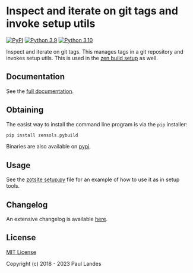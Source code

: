 # Inspect and iterate on git tags and invoke setup utils

[![PyPI][pypi-badge]][pypi-link]
[![Python 3.9][python39-badge]][python39-link]
[![Python 3.10][python310-badge]][python310-link]

Inspect and iterate on git tags.  This manages tags in a git repository and
invokes setup utils.  This is used in the [zen build setup] as well.


## Documentation

See the [full documentation](https://plandes.github.io/zenpybuild/).


## Obtaining

The easist way to install the command line program is via the `pip` installer:
```bash
pip install zensols.pybuild
```

Binaries are also available on [pypi].


## Usage

See the [zotsite setup.py] file for an example of how to use it as in setup
tools.


## Changelog

An extensive changelog is available [here](CHANGELOG.md).


## License

[MIT License](LICENSE.md)

Copyright (c) 2018 - 2023 Paul Landes


<!-- links -->

[pypi]: https://pypi.org/project/zensols.pybuild/
[pypi-link]: https://pypi.python.org/pypi/zensols.pybuild
[pypi-badge]: https://img.shields.io/pypi/v/zensols.pybuild.svg
[python39-badge]: https://img.shields.io/badge/python-3.9-blue.svg
[python39-link]: https://www.python.org/downloads/release/python-390
[python310-badge]: https://img.shields.io/badge/python-3.10-blue.svg
[python310-link]: https://www.python.org/downloads/release/python-3100

[zen build setup]: https://github.com/plandes/zenbuild
[zotsite setup.py]: https://github.com/plandes/zotsite/blob/master/src/python/setup.py
